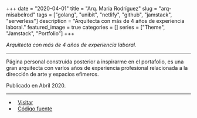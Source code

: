 +++ 
date = "2020-04-01"
title = "Arq. Maria Rodríguez"
slug = "arq-misabelrod"
tags = ["golang", "unibit", "netlify", "github", "jamstack", "serverless"]
description = "Arquitecta con más de 4 años de experiencia laboral."
featured_image = true
categories = []
series = ["Theme", "Jamstack", "Portfolio"]
+++

<p>
<em>Arquitecta con más de 4 años de experiencia laboral.</em>
</p>
<hr>
<p>
    Página personal construída posterior a inspirarme en el portafolio, es una gran arquitecta con varíos años de experiencia profesional relacionada a la dirección de arte y espacios efímeros.
</p>
<p>Publicado en Abril 2020.</p>
<hr>
<ul>
	<li><i class="fa fa-terminal"></i>&nbsp; <a href="https://misabelrodriguez.com/">Visitar</a></li>
	<li><i class="fa fa-download"></i>&nbsp; <a href="https://github.com/stackbithq/stackbit-theme-phantom">Código fuente</a></li>
</ul>